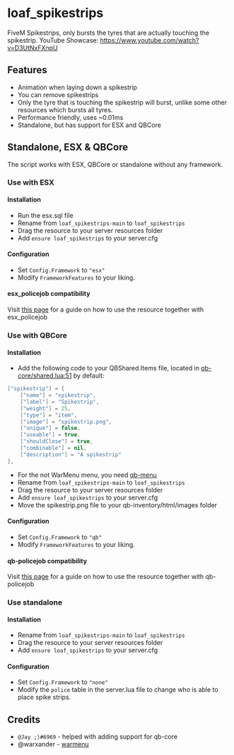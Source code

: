 # loaf_spikestrips
FiveM Spikestrips, only bursts the tyres that are actually touching the spikestrip. 
YouTube Showcase: https://www.youtube.com/watch?v=D3UtNxFXnpU

## Features
* Animation when laying down a spikestrip
* You can remove spikestrips
* Only the tyre that is touching the spikestrip will burst, unlike some other resources which bursts all tyres.
* Performance friendly, uses ~0.01ms
* Standalone, but has support for ESX and QBCore

## Standalone, ESX & QBCore
The script works with ESX, QBCore or standalone without any framework.

### Use with ESX
#### Installation
* Run the esx.sql file
* Rename from `loaf_spikestrips-main` to `loaf_spikestrips`
* Drag the resource to your server resources folder
* Add `ensure loaf_spikestrips` to your server.cfg
#### Configuration
* Set `Config.Framework` to `"esx"`
* Modify `FrameworkFeatures` to your liking.
#### esx_policejob compatibility
Visit [this page](https://github.com/loaf-scripts/loaf_spikestrips/wiki/esx_policejob-compatibility) for a guide on how to use the resource together with esx_policejob

### Use with QBCore
#### Installation
* Add the following code to your QBShared.Items file, located in [qb-core/shared.lua:51](https://github.com/qbcore-framework/qb-core/blob/main/shared.lua#L51) by default: 
```lua
["spikestrip"] = {
    ["name"] = "spikestrip",
    ["label"] = "Spikestrip",
    ["weight"] = 25,
    ["type"] = "item",
    ["image"] = "spikestrip.png",
    ["unique"] = false,
    ["useable"] = true,
    ["shouldClose"] = true,
    ["combinable"] = nil,
    ["description"] = "A spikestrip"
},
```
* For the not WarMenu menu, you need [qb-menu](https://github.com/qbcore-framework/qb-menu)
* Rename from `loaf_spikestrips-main` to `loaf_spikestrips`
* Drag the resource to your server resources folder
* Add `ensure loaf_spikestrips` to your server.cfg
* Move the spikestrip.png file to your qb-inventory/html/images folder
#### Configuration
* Set `Config.Framework` to `"qb"`
* Modify `FrameworkFeatures` to your liking.
#### qb-policejob compatibility
Visit [this page](https://github.com/loaf-scripts/loaf_spikestrips/wiki/qb-policejob-compatibility) for a guide on how to use the resource together with qb-policejob

### Use standalone
#### Installation
* Rename from `loaf_spikestrips-main` to `loaf_spikestrips`
* Drag the resource to your server resources folder
* Add `ensure loaf_spikestrips` to your server.cfg
#### Configuration
* Set `Config.Framework` to `"none"`
* Modify the `police` table in the server.lua file to change who is able to place spike strips.

## Credits
* `@Jay ;)#6969` - helped with adding support for qb-core
* @warxander - [warmenu](https://github.com/warxander/warmenu)

